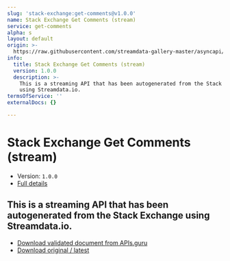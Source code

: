 ```yaml
---
slug: 'stack-exchange:get-comments@v1.0.0'
name: Stack Exchange Get Comments (stream)
service: get-comments
alpha: s
layout: default
origin: >-
  https://raw.githubusercontent.com/streamdata-gallery-master/asyncapi/master/_listings/stack-exchange/stack-exchange-get-comments-stream-async.md
info:
  title: Stack Exchange Get Comments (stream)
  version: 1.0.0
  description: >-
    This is a streaming API that has been autogenerated from the Stack Exchange
    using Streamdata.io.
termsOfService: ''
externalDocs: {}

---
```

# Stack Exchange Get Comments (stream)

* Version: `1.0.0`
* [Full details](../html/stack-exchange:get-comments@v1.0.0.html)



## This is a streaming API that has been autogenerated from the Stack Exchange using Streamdata.io.



* [Download validated document from APIs.guru](https://raw.githubusercontent.com/APIs-guru/asyncapi-directory/master/docs/APIs/stack-exchange%3Aget-comments%40v1.0.0.yaml)
* [Download original / latest](https://raw.githubusercontent.com/streamdata-gallery-master/asyncapi/master/_listings/stack-exchange/stack-exchange-get-comments-stream-async.md)

<script type="application/ld+json">
{
  "@context": "http://schema.org/",
  "@type": "WebAPI",
  "description": "This is a streaming API that has been autogenerated from the Stack Exchange using Streamdata.io.",
  "documentation": "",

  "name": "Stack Exchange Get Comments (stream)"
}
</script>

